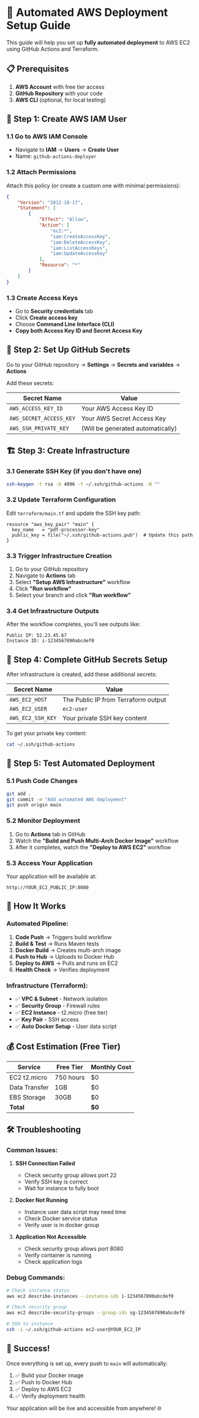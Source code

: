 # 🚀 Automated AWS Deployment Setup Guide

This guide will help you set up **fully automated deployment** to AWS EC2 using GitHub Actions and Terraform.

## 📋 Prerequisites

1. **AWS Account** with free tier access
2. **GitHub Repository** with your code
3. **AWS CLI** (optional, for local testing)

## 🔑 Step 1: Create AWS IAM User

### 1.1 Go to AWS IAM Console
- Navigate to **IAM** → **Users** → **Create User**
- Name: `github-actions-deployer`

### 1.2 Attach Permissions
Attach this policy (or create a custom one with minimal permissions):

```json
{
    "Version": "2012-10-17",
    "Statement": [
        {
            "Effect": "Allow",
            "Action": [
                "ec2:*",
                "iam:CreateAccessKey",
                "iam:DeleteAccessKey",
                "iam:ListAccessKeys",
                "iam:UpdateAccessKey"
            ],
            "Resource": "*"
        }
    ]
}
```

### 1.3 Create Access Keys
- Go to **Security credentials** tab
- Click **Create access key**
- Choose **Command Line Interface (CLI)**
- **Copy both Access Key ID and Secret Access Key**

## 🔐 Step 2: Set Up GitHub Secrets

Go to your GitHub repository → **Settings** → **Secrets and variables** → **Actions**

Add these secrets:

| Secret Name | Value |
|-------------|-------|
| `AWS_ACCESS_KEY_ID` | Your AWS Access Key ID |
| `AWS_SECRET_ACCESS_KEY` | Your AWS Secret Access Key |
| `AWS_SSH_PRIVATE_KEY` | (Will be generated automatically) |

## 🏗️ Step 3: Create Infrastructure

### 3.1 Generate SSH Key (if you don't have one)
```bash
ssh-keygen -t rsa -b 4096 -f ~/.ssh/github-actions -N ""
```

### 3.2 Update Terraform Configuration
Edit `terraform/main.tf` and update the SSH key path:
```hcl
resource "aws_key_pair" "main" {
  key_name   = "pdf-processor-key"
  public_key = file("~/.ssh/github-actions.pub")  # Update this path
}
```

### 3.3 Trigger Infrastructure Creation
1. Go to your GitHub repository
2. Navigate to **Actions** tab
3. Select **"Setup AWS Infrastructure"** workflow
4. Click **"Run workflow"**
5. Select your branch and click **"Run workflow"**

### 3.4 Get Infrastructure Outputs
After the workflow completes, you'll see outputs like:
```
Public IP: 52.23.45.67
Instance ID: i-1234567890abcdef0
```

## 🔧 Step 4: Complete GitHub Secrets Setup

After infrastructure is created, add these additional secrets:

| Secret Name | Value |
|-------------|-------|
| `AWS_EC2_HOST` | The Public IP from Terraform output |
| `AWS_EC2_USER` | `ec2-user` |
| `AWS_EC2_SSH_KEY` | Your private SSH key content |

To get your private key content:
```bash
cat ~/.ssh/github-actions
```

## 🚀 Step 5: Test Automated Deployment

### 5.1 Push Code Changes
```bash
git add .
git commit -m "Add automated AWS deployment"
git push origin main
```

### 5.2 Monitor Deployment
1. Go to **Actions** tab in GitHub
2. Watch the **"Build and Push Multi-Arch Docker Image"** workflow
3. After it completes, watch the **"Deploy to AWS EC2"** workflow

### 5.3 Access Your Application
Your application will be available at:
```
http://YOUR_EC2_PUBLIC_IP:8080
```

## 🔄 How It Works

### Automated Pipeline:
1. **Code Push** → Triggers build workflow
2. **Build & Test** → Runs Maven tests
3. **Docker Build** → Creates multi-arch image
4. **Push to Hub** → Uploads to Docker Hub
5. **Deploy to AWS** → Pulls and runs on EC2
6. **Health Check** → Verifies deployment

### Infrastructure (Terraform):
- ✅ **VPC & Subnet** - Network isolation
- ✅ **Security Group** - Firewall rules
- ✅ **EC2 Instance** - t2.micro (free tier)
- ✅ **Key Pair** - SSH access
- ✅ **Auto Docker Setup** - User data script

## 💰 Cost Estimation (Free Tier)

| Service | Free Tier | Monthly Cost |
|---------|-----------|--------------|
| EC2 t2.micro | 750 hours | $0 |
| Data Transfer | 1GB | $0 |
| EBS Storage | 30GB | $0 |
| **Total** | | **$0** |

## 🛠️ Troubleshooting

### Common Issues:

1. **SSH Connection Failed**
   - Check security group allows port 22
   - Verify SSH key is correct
   - Wait for instance to fully boot

2. **Docker Not Running**
   - Instance user data script may need time
   - Check Docker service status
   - Verify user is in docker group

3. **Application Not Accessible**
   - Check security group allows port 8080
   - Verify container is running
   - Check application logs

### Debug Commands:
```bash
# Check instance status
aws ec2 describe-instances --instance-ids i-1234567890abcdef0

# Check security group
aws ec2 describe-security-groups --group-ids sg-1234567890abcdef0

# SSH to instance
ssh -i ~/.ssh/github-actions ec2-user@YOUR_EC2_IP
```

## 🎉 Success!

Once everything is set up, every push to `main` will automatically:
1. ✅ Build your Docker image
2. ✅ Push to Docker Hub
3. ✅ Deploy to AWS EC2
4. ✅ Verify deployment health

Your application will be live and accessible from anywhere! 🌐 
